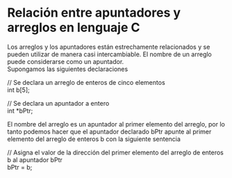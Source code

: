 # Relación entre apuntadores y arreglos en lenguaje C

Los arreglos y los apuntadores están estrechamente relacionados y se pueden utilizar de manera casi intercambiable. El nombre de un arreglo puede considerarse como un apuntador.  
Supongamos las siguientes declaraciones  

// Se declara un arreglo de enteros de cinco elementos  
int b[5];  

// Se declara un apuntador a entero  
int *bPtr;  

El nombre del arreglo es un apuntador al primer elemento del arreglo, por lo tanto podemos hacer que el apuntador declarado bPtr apunte al primer elemento del arreglo de enteros b con la siguiente sentencia  

// Asigna el valor de la dirección del primer elemento del arreglo de enteros b al apuntador bPtr  
bPtr = b;  


